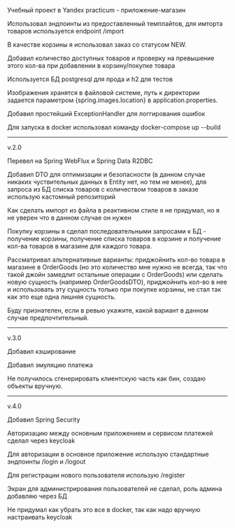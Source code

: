 Учебный проект в Yandex practicum - приложение-магазин

Использовал эндпоинты из предоставленный темплайтов, для имторта товаров используется endpoint /import 

В качестве корзины я использовал заказ со статусом NEW.

Добавил количество доступных товаров и проверку на превышение этого кол-ва при добавлении в корзину/покупке товара 

Используется БД postgresql для прода и h2 для тестов

Изображения хранятся в файловой системе, путь к директории задается параметром {spring.images.location} в application.properties.

Добавил простейший ExceptionHandler для логгирования ошибок

Для запуска в docker использовал команду docker-compose up --build

-----------------------------------------------------------------------------

v.2.0

Перевел на Spring WebFlux и Spring Data R2DBC

Добавил DTO для оптимизации и безопасности (в данном случае никаких чуствительных данных в Entity нет, но тем не менее), для запроса из БД списка товаров с количеством товаров в заказе использую кастомный репозиторий

Как сделать импорт из файла в реактивном стиле я не придумал, но я не уверен что в данном случае он нужен

Покупку корзины я сделал последовательными запросами к БД - получение корзины, получение списка товаров в корзине и получение кол-ва товаров в магазине для каждого товара. 

Рассматривал альтернативные варианты: приджойнить кол-во товара в магазине в OrderGoods (но это количество мне нужно не всегда, так что такой джойн замедлит остальные операции с OrderGoods) или сделать новую сущность (например OrderGoodsDTO), приджойнить кол-во в нее и использовать эту сущность только при покупке корзины, не стал так как это еще одна лишняя сущность.

Буду признателен, если в ревью укажите, какой вариант в данном случае предпочтительный.

--------------------------------------------------------------------------------

v.3.0

Добавил кэширование

Добавил эмуляцию платежа

Не получилось сгенерировать клиентскую часть как бин, создаю объекты вручную.

---------------------------------------------------------------------------------

v.4.0

Добавил Spring Security

Авторизацию между основным приложением и сервисом платежей сделал через keycloak

Для авторизации в основное приложение использую стандартные эндпоинты /login и /logout

Для регистрации нового пользователя использую /register

Экран для администрирования пользователей не сделал, роль админа добавляю через БД

Не придумал как убрать это все в docker, так как надо вручную настраивать keycloak


